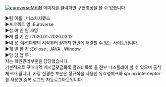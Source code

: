 
[![euroverseMAIN](https://user-images.githubusercontent.com/57661883/77535422-ee1e1c80-6edd-11ea-8aad-bfdfd6ceaf36.png)](https://youtu.be/2Q8ZXSbwx8Q)
이미지를 클릭하면 구현영상을 볼 수 있습니다.



▶팀  이름 : 버스차지했조<br>
▶프로젝트 명 :Euroverse<br>
▶참 여 인 원 :6명<br>
▶개 발 기 간 :2020.01~2020.03.12<br>
▶내       용 :유럽여행의 시작부터 끝까지 한번에 해결할 수 있는 사이트입니다.<br>
▶개 발 환 경 :Eclipse , JAVA , Window <br>
▶담 당 업 무 :<br>
저는 회원관리부분을 담당했습니다.<br>
기본적으로 구매내역,게시글댓글목록,플래너목록 을 전부 디스플레이 할 수 있으며 출석체크가 됩니다. 가장 신경쓴 부분은 정규식을 사용한 유효성체크와 spring interceptor를 사용한 중복 로그인 자동로그아웃입니다.
